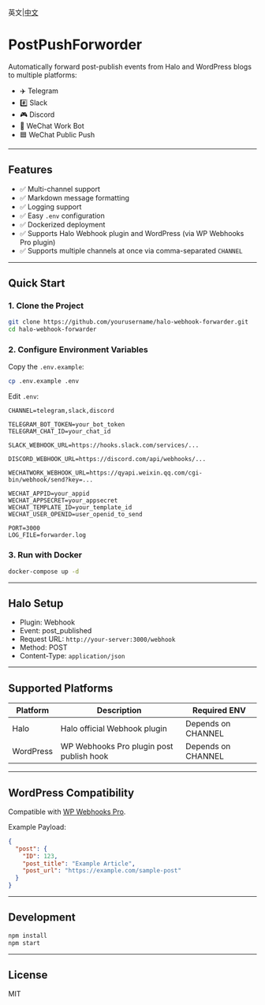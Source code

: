 英文|[中文](https://github.com/jokerknight/PostPushForworder/blob/main/README.zh-CN.md)
# PostPushForworder

Automatically forward post-publish events from Halo and WordPress blogs to multiple platforms:  
- ✈️ Telegram
- #️⃣ Slack
- 🎮 Discord
- 💼 WeChat Work Bot
- 🟦 WeChat Public Push
---

## Features

- ✅ Multi-channel support
- ✅ Markdown message formatting
- ✅ Logging support
- ✅ Easy `.env` configuration
- ✅ Dockerized deployment
- ✅ Supports Halo Webhook plugin and WordPress (via WP Webhooks Pro plugin)
- ✅ Supports multiple channels at once via comma-separated `CHANNEL`

---

## Quick Start

### 1. Clone the Project

```bash
git clone https://github.com/yourusername/halo-webhook-forwarder.git
cd halo-webhook-forwarder
```

### 2. Configure Environment Variables

Copy the `.env.example`:

```bash
cp .env.example .env
```

Edit `.env`:

```env
CHANNEL=telegram,slack,discord

TELEGRAM_BOT_TOKEN=your_bot_token
TELEGRAM_CHAT_ID=your_chat_id

SLACK_WEBHOOK_URL=https://hooks.slack.com/services/...

DISCORD_WEBHOOK_URL=https://discord.com/api/webhooks/...

WECHATWORK_WEBHOOK_URL=https://qyapi.weixin.qq.com/cgi-bin/webhook/send?key=...

WECHAT_APPID=your_appid
WECHAT_APPSECRET=your_appsecret
WECHAT_TEMPLATE_ID=your_template_id
WECHAT_USER_OPENID=user_openid_to_send

PORT=3000
LOG_FILE=forwarder.log
```

### 3. Run with Docker

```bash
docker-compose up -d
```

---

## Halo Setup

- Plugin: Webhook
- Event: post_published
- Request URL: `http://your-server:3000/webhook`
- Method: POST
- Content-Type: `application/json`

---

## Supported Platforms

| Platform       | Description                              | Required ENV                         |
|----------------|------------------------------------------|--------------------------------------|
| Halo           | Halo official Webhook plugin             | Depends on CHANNEL                   |
| WordPress      | WP Webhooks Pro plugin post publish hook | Depends on CHANNEL                   |

---

## WordPress Compatibility

Compatible with [WP Webhooks Pro](https://wp-webhooks.com/).

Example Payload:

```json
{
  "post": {
    "ID": 123,
    "post_title": "Example Article",
    "post_url": "https://example.com/sample-post"
  }
}
```

---

## Development

```bash
npm install
npm start
```

---

## License

MIT